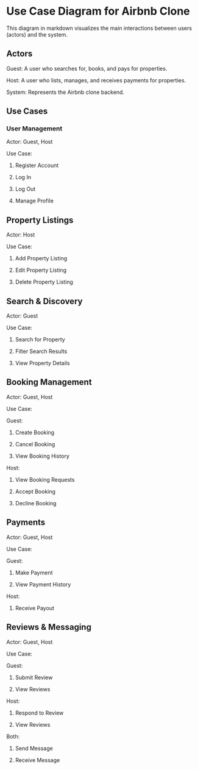 # Use Case Diagram for Airbnb Clone

This diagram in markdown visualizes the main interactions between users (actors) and the system.

## Actors
Guest: A user who searches for, books, and pays for properties.

Host: A user who lists, manages, and receives payments for properties.

System: Represents the Airbnb clone backend.

## Use Cases
### User Management
Actor: Guest, Host

Use Case:

1. Register Account

2. Log In

3. Log Out

4. Manage Profile

## Property Listings
Actor: Host

Use Case:

1. Add Property Listing

2. Edit Property Listing

3. Delete Property Listing

## Search & Discovery
Actor: Guest

Use Case:

1. Search for Property

2. Filter Search Results

3. View Property Details

## Booking Management
Actor: Guest, Host

Use Case:

Guest:

1. Create Booking

2. Cancel Booking

3. View Booking History

Host:

1. View Booking Requests

2. Accept Booking

3. Decline Booking

## Payments
Actor: Guest, Host

Use Case:

Guest:

1. Make Payment

2. View Payment History

Host:

1. Receive Payout

## Reviews & Messaging
Actor: Guest, Host

Use Case:

Guest:

1. Submit Review

2. View Reviews

Host:

1. Respond to Review

2. View Reviews

Both:

1. Send Message

2. Receive Message